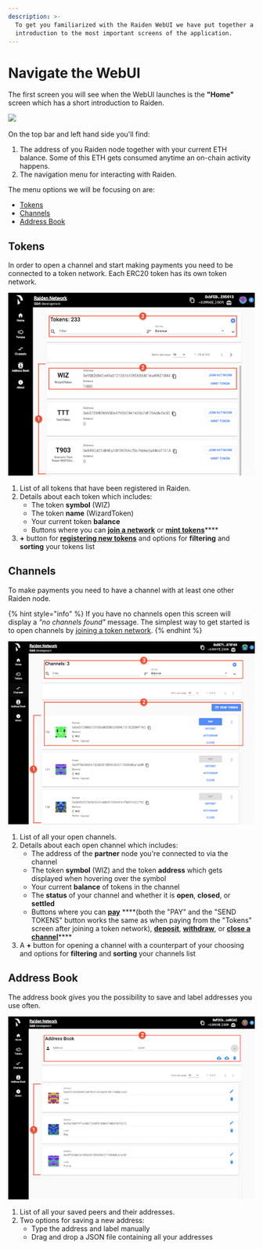 ```yaml
---
description: >-
  To get you familiarized with the Raiden WebUI we have put together a short
  introduction to the most important screens of the application.
---
```


# Navigate the WebUI

The first screen you will see when the WebUI launches is the **"Home"** screen which has a short introduction to Raiden.

![](https://blobscdn.gitbook.com/v0/b/gitbook-28427.appspot.com/o/assets%2F-LfdOdNB3P6EjscN0LQW%2F-LmtmGMrLm7yWMJeP6xg%2F-LmtmKMI05O7RjNA44HH%2Fweb_ui_home_screen.png?alt=media&token=1243faba-1681-4fb8-bb13-27af47ffa805)

On the top bar and left hand side you'll find:

1. The address of you Raiden node together with your current ETH balance. Some of this ETH gets consumed anytime an on-chain activity happens.
2. The navigation menu for interacting with Raiden.

The menu options we will be focusing on are:

* [Tokens](screens.md#tokens-1)
* [Channels](screens.md#channels)
* [Address Book](screens.md#address-book)

## Tokens

In order to open a channel and start making payments you need to be connected to a token network. Each ERC20 token has its own token network.

![Tokens Screen](../.gitbook/assets/web_ui_tokens_screen.png)

1. List of all tokens that have been registered in Raiden.
2. Details about each token which includes:
   * The token **symbol** \(WIZ\)
   * The token **name** \(WizardToken\)
   * Your current token **balance**
   * Buttons where you can [**join a network**](join-a-token-network.md) or [**mint tokens**](payment.md)\*\*\*\*
3. **+** button for [**registering new tokens**](join-a-token-network.md#register-a-new-token-and-join-its-network) and options for **filtering** and **sorting** your tokens list

## Channels

To make payments you need to have a channel with at least one other Raiden node.

{% hint style="info" %}
If you have no channels open this screen will display a _"no channels found"_ message. The simplest way to get started is to open channels by [joining a token network](join-a-token-network.md).
{% endhint %}

![Channels Screen](../.gitbook/assets/web_ui_channels_screen.png)

1. List of all your open channels.
2. Details about each open channel which includes:
   * The address of the **partner** node you're connected to via the channel
   * The token **symbol** \(WIZ\) and the token **address** which gets displayed when hovering over the symbol
   * Your current **balance** of tokens in the channel
   * The **status** of your channel and whether it is **open**, **closed**, or **settled**
   * Buttons where you can [**pay**](payment.md) ****\(both the "PAY" and the "SEND TOKENS" button works the same as when paying from the "Tokens" screen after joining a token network\), [**deposit**](add-more-tokens.md), [**withdraw**](close-channels-and-settle-payments.md), or [**close a channel**](close-channels-and-settle-payments.md)\*\*\*\*
3. A **+** button for opening a channel with a counterpart of your choosing and options for **filtering** and **sorting** your channels list

## Address Book

The address book gives you the possibility to save and label addresses you use often.

![Address Book Screen](../.gitbook/assets/web_ui_address_book_screen.png)

1. List of all your saved peers and their addresses.
2. Two options for saving a new address:
   * Type the address and label manually
   * Drag and drop a JSON file containing all your addresses

